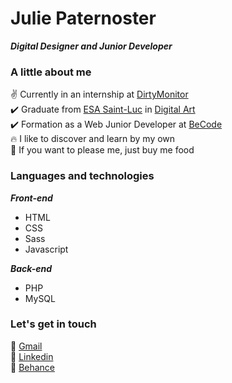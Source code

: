 # Julie Paternoster  

***Digital Designer and Junior Developer***  
  
  
### A little about me  

✌️ Currently in an internship at [DirtyMonitor](https://www.dirtymonitor.com/)  
✔️ Graduate from [ESA Saint-Luc](http://www.stluc-bruxelles-esa.be/Arts-numeriques) in [Digital Art](http://arts-numeriques-esa-stluc-bxl.be/)  
✔️ Formation as a Web Junior Developer at [BeCode](https://becode.org/about/campuses/charleroi/)  
🔥 I like to discover and learn by my own  
💓 If you want to please me, just buy me food  
  
  
### Languages and technologies  

***Front-end***  
<ul>
  <li>HTML</li>
  <li>CSS</li>
  <li>Sass</li>
  <li>Javascript</li>
</ul>  

***Back-end***  
<ul>
  <li>PHP</li>
  <li>MySQL</li>
</ul>  
  
  
### Let's get in touch  

📧 [Gmail](https://mail.google.com/mail/u/0/?fs=1&tf=cm&source=mailto&to=juptsr.work@gmail.com)  
🔹 [Linkedin](https://www.linkedin.com/in/julie-paternoster/)  
🌝 [Behance](https://www.behance.net/juliepaterno)
